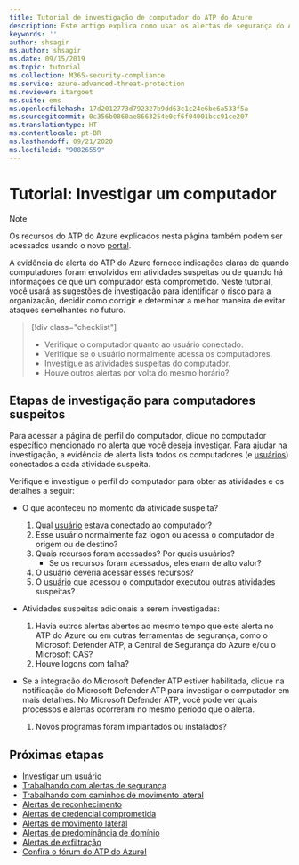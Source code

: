 ```yaml
---
title: Tutorial de investigação de computador do ATP do Azure
description: Este artigo explica como usar os alertas de segurança do ATP do Azure para investigar um computador suspeito.
keywords: ''
author: shsagir
ms.author: shsagir
ms.date: 09/15/2019
ms.topic: tutorial
ms.collection: M365-security-compliance
ms.service: azure-advanced-threat-protection
ms.reviewer: itargoet
ms.suite: ems
ms.openlocfilehash: 17d2012773d792327b9dd63c1c24e6be6a533f5a
ms.sourcegitcommit: 0c356b0860ae8663254e0cf6f04001bcc91ce207
ms.translationtype: HT
ms.contentlocale: pt-BR
ms.lasthandoff: 09/21/2020
ms.locfileid: "90826559"
---
```

# <a name="tutorial-investigate-a-computer"></a>Tutorial: Investigar um computador

> [!NOTE]
> Os recursos do ATP do Azure explicados nesta página também podem ser acessados usando o novo [portal](https://portal.cloudappsecurity.com).

A evidência de alerta do ATP do Azure fornece indicações claras de quando computadores foram envolvidos em atividades suspeitas ou de quando há informações de que um computador está comprometido. Neste tutorial, você usará as sugestões de investigação para identificar o risco para a organização, decidir como corrigir e determinar a melhor maneira de evitar ataques semelhantes no futuro.  

> [!div class="checklist"]
> * Verifique o computador quanto ao usuário conectado.
> * Verifique se o usuário normalmente acessa os computadores.
> * Investigue as atividades suspeitas do computador.
> * Houve outros alertas por volta do mesmo horário?


## <a name="investigation-steps-for-suspicious-computers"></a>Etapas de investigação para computadores suspeitos

Para acessar a página de perfil do computador, clique no computador específico mencionado no alerta que você deseja investigar. Para ajudar na investigação, a evidência de alerta lista todos os computadores (e [usuários](investigate-a-user.md)) conectados a cada atividade suspeita.

Verifique e investigue o perfil do computador para obter as atividades e os detalhes a seguir:

- O que aconteceu no momento da atividade suspeita?  
  1. Qual [usuário](investigate-a-user.md) estava conectado ao computador?
  2. Esse usuário normalmente faz logon ou acessa o computador de origem ou de destino?
  3. Quais recursos foram acessados? Por quais usuários?
      - Se os recursos foram acessados, eles eram de alto valor?
  4. O usuário deveria acessar esses recursos?
  5. O [usuário](investigate-a-user.md) que acessou o computador executou outras atividades suspeitas?

- Atividades suspeitas adicionais a serem investigadas:
    1. Havia outros alertas abertos ao mesmo tempo que este alerta no ATP do Azure ou em outras ferramentas de segurança, como o Microsoft Defender ATP, a Central de Segurança do Azure e/ou o Microsoft CAS?
    2. Houve logons com falha?


- Se a integração do Microsoft Defender ATP estiver habilitada, clique na notificação do Microsoft Defender ATP para investigar o computador em mais detalhes. No Microsoft Defender ATP, você pode ver quais processos e alertas ocorreram no mesmo período que o alerta.
    1. Novos programas foram implantados ou instalados?

## <a name="next-steps"></a>Próximas etapas

- [Investigar um usuário](investigate-a-user.md)
- [Trabalhando com alertas de segurança](working-with-suspicious-activities.md)
- [Trabalhando com caminhos de movimento lateral](use-case-lateral-movement-path.md)
- [Alertas de reconhecimento](reconnaissance-alerts.md)
- [Alertas de credencial comprometida](compromised-credentials-alerts.md)
- [Alertas de movimento lateral](lateral-movement-alerts.md)
- [Alertas de predominância de domínio](domain-dominance-alerts.md)
- [Alertas de exfiltração](exfiltration-alerts.md)
- [Confira o fórum do ATP do Azure!](https://aka.ms/azureatpcommunity)
